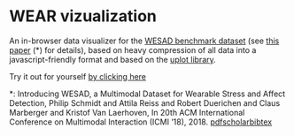 # WEAR vizualization

An in-browser data visualizer for the [WESAD benchmark dataset](https://ubi29.informatik.uni-siegen.de/usi/data_wesad.html) (see [this paper](https://dl.acm.org/doi/10.1145/3242969.3242985) (*) for details), based on heavy compression of all data into a javascript-friendly format and based on the [uplot library](https://github.com/leeoniya/uPlot).

Try it out for yourself [by clicking here](https://kristofvl.github.io/wesadviz/)


*: Introducing WESAD, a Multimodal Dataset for Wearable Stress and Affect Detection, Philip Schmidt and Attila Reiss and Robert Duerichen and Claus Marberger and Kristof Van Laerhoven, In 20th ACM International Conference on Multimodal Interaction (ICMI ’18), 2018. [pdf](https://kristofvl.github.io/usi/pdf/ubi_icmi2018.pdf)[scholar](https://scholar.google.com/scholar?as_q=Introducing%20WESAD,%20a%20Multimodal%20Dataset%20for%20Wearable%20Stress%20and%20Affect%20Detection)[bibtex](https://api.crossref.org/works/10.1145/3242969.3242985/transform/application/x-bibtex)
